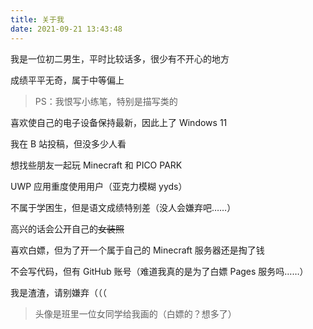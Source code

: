 ```yaml
---
title: 关于我
date: 2021-09-21 13:43:48
---
```

我是一位初二男生，平时比较话多，很少有不开心的地方

成绩平平无奇，属于中等偏上

>PS：我恨写小练笔，特别是描写类的

喜欢使自己的电子设备保持最新，因此上了 Windows 11

我在 B 站投稿，但没多少人看

想找些朋友一起玩 Minecraft 和 PICO PARK

UWP 应用重度使用用户（亚克力模糊 yyds）

不属于学困生，但是语文成绩特别差（没人会嫌弃吧……）

高兴的话会公开自己的~~女装照~~

喜欢白嫖，但为了开一个属于自己的 Minecraft 服务器还是掏了钱

不会写代码，但有 GitHub 账号（难道我真的是为了白嫖 Pages 服务吗……）

我是渣渣，请别嫌弃（（（

> 头像是班里一位女同学给我画的（白嫖的？想多了）
